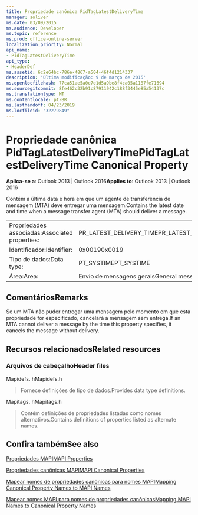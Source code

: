 ```yaml
---
title: Propriedade canônica PidTagLatestDeliveryTime
manager: soliver
ms.date: 03/09/2015
ms.audience: Developer
ms.topic: reference
ms.prod: office-online-server
localization_priority: Normal
api_name:
- PidTagLatestDeliveryTime
api_type:
- HeaderDef
ms.assetid: 6c2e64bc-786e-4867-a504-46f4d1214337
description: 'Última modificação: 9 de março de 2015'
ms.openlocfilehash: 77ca51ae5a0e7e1d5a9be8f4ca05a1187fe71694
ms.sourcegitcommit: 8fe462c32b91c87911942c188f3445e85a54137c
ms.translationtype: MT
ms.contentlocale: pt-BR
ms.lasthandoff: 04/23/2019
ms.locfileid: "32279849"
---
```

# <a name="pidtaglatestdeliverytime-canonical-property"></a><span data-ttu-id="3c0e3-103">Propriedade canônica PidTagLatestDeliveryTime</span><span class="sxs-lookup"><span data-stu-id="3c0e3-103">PidTagLatestDeliveryTime Canonical Property</span></span>

  
  
<span data-ttu-id="3c0e3-104">**Aplica-se a**: Outlook 2013 | Outlook 2016</span><span class="sxs-lookup"><span data-stu-id="3c0e3-104">**Applies to**: Outlook 2013 | Outlook 2016</span></span> 
  
<span data-ttu-id="3c0e3-105">Contém a última data e hora em que um agente de transferência de mensagem (MTA) deve entregar uma mensagem.</span><span class="sxs-lookup"><span data-stu-id="3c0e3-105">Contains the latest date and time when a message transfer agent (MTA) should deliver a message.</span></span> 
  
|||
|:-----|:-----|
|<span data-ttu-id="3c0e3-106">Propriedades associadas:</span><span class="sxs-lookup"><span data-stu-id="3c0e3-106">Associated properties:</span></span>  <br/> |<span data-ttu-id="3c0e3-107">PR_LATEST_DELIVERY_TIME</span><span class="sxs-lookup"><span data-stu-id="3c0e3-107">PR_LATEST_DELIVERY_TIME</span></span>  <br/> |
|<span data-ttu-id="3c0e3-108">Identificador:</span><span class="sxs-lookup"><span data-stu-id="3c0e3-108">Identifier:</span></span>  <br/> |<span data-ttu-id="3c0e3-109">0x0019</span><span class="sxs-lookup"><span data-stu-id="3c0e3-109">0x0019</span></span>  <br/> |
|<span data-ttu-id="3c0e3-110">Tipo de dados:</span><span class="sxs-lookup"><span data-stu-id="3c0e3-110">Data type:</span></span>  <br/> |<span data-ttu-id="3c0e3-111">PT_SYSTIME</span><span class="sxs-lookup"><span data-stu-id="3c0e3-111">PT_SYSTIME</span></span>  <br/> |
|<span data-ttu-id="3c0e3-112">Área:</span><span class="sxs-lookup"><span data-stu-id="3c0e3-112">Area:</span></span>  <br/> |<span data-ttu-id="3c0e3-113">Envio de mensagens gerais</span><span class="sxs-lookup"><span data-stu-id="3c0e3-113">General messaging</span></span>  <br/> |
   
## <a name="remarks"></a><span data-ttu-id="3c0e3-114">Comentários</span><span class="sxs-lookup"><span data-stu-id="3c0e3-114">Remarks</span></span>

<span data-ttu-id="3c0e3-115">Se um MTA não puder entregar uma mensagem pelo momento em que esta propriedade for especificado, cancelará a mensagem sem entrega.</span><span class="sxs-lookup"><span data-stu-id="3c0e3-115">If an MTA cannot deliver a message by the time this property specifies, it cancels the message without delivery.</span></span> 
  
## <a name="related-resources"></a><span data-ttu-id="3c0e3-116">Recursos relacionados</span><span class="sxs-lookup"><span data-stu-id="3c0e3-116">Related resources</span></span>

### <a name="header-files"></a><span data-ttu-id="3c0e3-117">Arquivos de cabeçalho</span><span class="sxs-lookup"><span data-stu-id="3c0e3-117">Header files</span></span>

<span data-ttu-id="3c0e3-118">Mapidefs. h</span><span class="sxs-lookup"><span data-stu-id="3c0e3-118">Mapidefs.h</span></span>
  
> <span data-ttu-id="3c0e3-119">Fornece definições de tipo de dados.</span><span class="sxs-lookup"><span data-stu-id="3c0e3-119">Provides data type definitions.</span></span>
    
<span data-ttu-id="3c0e3-120">Mapitags. h</span><span class="sxs-lookup"><span data-stu-id="3c0e3-120">Mapitags.h</span></span>
  
> <span data-ttu-id="3c0e3-121">Contém definições de propriedades listadas como nomes alternativos.</span><span class="sxs-lookup"><span data-stu-id="3c0e3-121">Contains definitions of properties listed as alternate names.</span></span>
    
## <a name="see-also"></a><span data-ttu-id="3c0e3-122">Confira também</span><span class="sxs-lookup"><span data-stu-id="3c0e3-122">See also</span></span>



[<span data-ttu-id="3c0e3-123">Propriedades MAPI</span><span class="sxs-lookup"><span data-stu-id="3c0e3-123">MAPI Properties</span></span>](mapi-properties.md)
  
[<span data-ttu-id="3c0e3-124">Propriedades canônicas MAPI</span><span class="sxs-lookup"><span data-stu-id="3c0e3-124">MAPI Canonical Properties</span></span>](mapi-canonical-properties.md)
  
[<span data-ttu-id="3c0e3-125">Mapear nomes de propriedades canônicas para nomes MAPI</span><span class="sxs-lookup"><span data-stu-id="3c0e3-125">Mapping Canonical Property Names to MAPI Names</span></span>](mapping-canonical-property-names-to-mapi-names.md)
  
[<span data-ttu-id="3c0e3-126">Mapear nomes MAPI para nomes de propriedades canônicas</span><span class="sxs-lookup"><span data-stu-id="3c0e3-126">Mapping MAPI Names to Canonical Property Names</span></span>](mapping-mapi-names-to-canonical-property-names.md)


